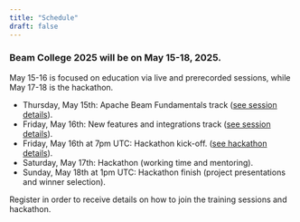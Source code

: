 ```yaml
---
title: "Schedule"
draft: false
---
```


### Beam College 2025 will be on May 15-18, 2025.

May 15-16 is focused on education via live and prerecorded sessions, while May 17-18 is the hackathon.

 * Thursday, May 15th: Apache Beam Fundamentals track ([see session details](/sessions/2025)).
 * Friday, May 16th: New features and integrations track ([see session details](/sessions/2025)).
 * Friday, May 16th at 7pm UTC: Hackathon kick-off. ([see hackathon details](/hackathon)).
 * Saturday, May 17th:  Hackathon (working time and mentoring).
 * Sunday, May 18th at 1pm UTC: Hackathon finish (project presentations and winner selection). 

Register in order to receive details on how to join the training sessions and hackathon.